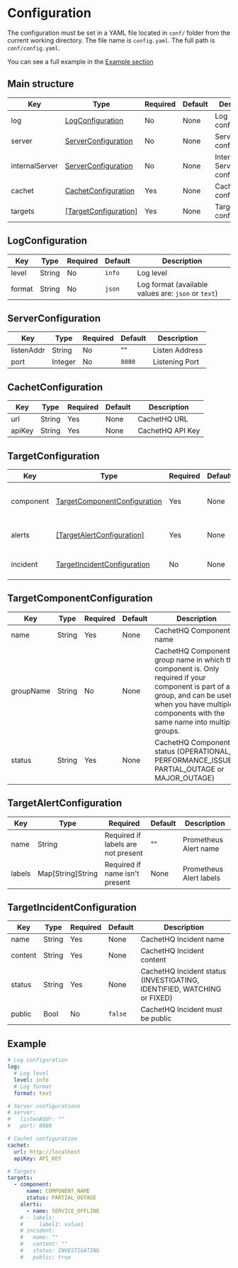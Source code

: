 # Configuration

The configuration must be set in a YAML file located in `conf/` folder from the current working directory. The file name is `config.yaml`.
The full path is `conf/config.yaml`.

You can see a full example in the [Example section](#example)

## Main structure

| Key            | Type                                          | Required | Default | Description                    |
| -------------- | --------------------------------------------- | -------- | ------- | ------------------------------ |
| log            | [LogConfiguration](#logconfiguration)         | No       | None    | Log configurations             |
| server         | [ServerConfiguration](#serverconfiguration)   | No       | None    | Server configurations          |
| internalServer | [ServerConfiguration](#serverconfiguration)   | No       | None    | Internal Server configurations |
| cachet         | [CachetConfiguration](#cachetconfiguration)   | Yes      | None    | CachetHQ configurations        |
| targets        | [[TargetConfiguration]](#targetconfiguration) | Yes      | None    | Targets configurations         |

## LogConfiguration

| Key    | Type   | Required | Default | Description                                         |
| ------ | ------ | -------- | ------- | --------------------------------------------------- |
| level  | String | No       | `info`  | Log level                                           |
| format | String | No       | `json`  | Log format (available values are: `json` or `text`) |

## ServerConfiguration

| Key        | Type    | Required | Default | Description    |
| ---------- | ------- | -------- | ------- | -------------- |
| listenAddr | String  | No       | ""      | Listen Address |
| port       | Integer | No       | `8080`  | Listening Port |

## CachetConfiguration

| Key    | Type   | Required | Default | Description      |
| ------ | ------ | -------- | ------- | ---------------- |
| url    | String | Yes      | None    | CachetHQ URL     |
| apiKey | String | Yes      | None    | CachetHQ API Key |

## TargetConfiguration

| Key       | Type                                                          | Required | Default | Description                    |
| --------- | ------------------------------------------------------------- | -------- | ------- | ------------------------------ |
| component | [TargetComponentConfiguration](#targetcomponentconfiguration) | Yes      | None    | Target component for CachetHQ  |
| alerts    | [[TargetAlertConfiguration]](#targetalertconfiguration)       | Yes      | None    | Target prometheus alert filter |
| incident  | [TargetIncidentConfiguration](#targetincidentconfiguration)   | No       | None    | Target incident for CachetHQ   |

## TargetComponentConfiguration

| Key       | Type   | Required | Default | Description                                                                                                                                                                                               |
| --------- | ------ | -------- | ------- | --------------------------------------------------------------------------------------------------------------------------------------------------------------------------------------------------------- |
| name      | String | Yes      | None    | CachetHQ Component name                                                                                                                                                                                   |
| groupName | String | No       | None    | CachetHQ Component group name in which the component is. Only required if your component is part of a group, and can be useful when you have multiple components with the same name into multiple groups. |
| status    | String | Yes      | None    | CachetHQ Component status (OPERATIONAL, PERFORMANCE_ISSUES, PARTIAL_OUTAGE or MAJOR_OUTAGE)                                                                                                               |

## TargetAlertConfiguration

| Key    | Type              | Required                           | Default | Description             |
| ------ | ----------------- | ---------------------------------- | ------- | ----------------------- |
| name   | String            | Required if labels are not present | ""      | Prometheus Alert name   |
| labels | Map[String]String | Required if name isn't present     | None    | Prometheus Alert labels |

## TargetIncidentConfiguration

| Key     | Type   | Required | Default | Description                                                             |
| ------- | ------ | -------- | ------- | ----------------------------------------------------------------------- |
| name    | String | Yes      | None    | CachetHQ Incident name                                                  |
| content | String | Yes      | None    | CachetHQ Incident content                                               |
| status  | String | Yes      | None    | CachetHQ Incident status (INVESTIGATING, IDENTIFIED, WATCHING or FIXED) |
| public  | Bool   | No       | `false` | CachetHQ Incident must be public                                        |

## Example

```yaml
# Log configuration
log:
  # Log level
  level: info
  # Log format
  format: text

# Server configurations
# server:
#   listenAddr: ""
#   port: 8080

# Cachet configuration
cachet:
  url: http://localhost
  apiKey: API_KEY

# Targets
targets:
  - component:
      name: COMPONENT_NAME
      status: PARTIAL_OUTAGE
    alerts:
      - name: SERVICE_OFFLINE
    # - labels:
    #     label1: value1
    # incident:
    #   name: ""
    #   content: ""
    #   status: INVESTIGATING
    #   public: true
```
